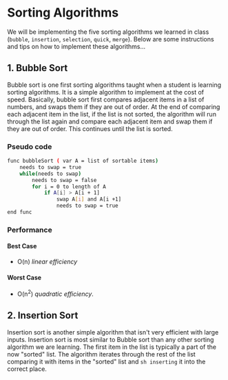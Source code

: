 # Sorting Algorithms

We will be implementing the five sorting algorithms we learned in class (`bubble`, `insertion`, `selection`, `quick`, `merge`).
Below are some instructions and tips on how to implement these algorithms...

## 1. Bubble Sort

Bubble sort is one first sorting algorithms taught when a student is learning sorting algorithms.  It is a simple algorithm to implement at the cost of speed.  Basically, bubble sort first compares adjacent items in a list of numbers, and swaps them if they are out of order.  At the end of comparing each adjacent item in the list, if the list is not sorted, the algorithm will run through the list again and compare each adjacent item and swap them if they are out of order.  This continues until the list is sorted.

### Pseudo code

```sh
func bubbleSort ( var A = list of sortable items)
    needs to swap = true
    while(needs to swap)
        needs to swap = false
        for i = 0 to length of A
            if A[i] > A[i + 1]
                swap A[i] and A[i +1]
                needs to swap = true
end func
```

### Performance

#### Best Case

- O(n) *linear efficiency*

#### Worst Case

 - O(n<sup>2</sup>) *quadratic efficiency*.


 ## 2. Insertion Sort

 Insertion sort is another simple algorithm that isn't very efficient with large inputs.  Insertion sort is most similar to Bubble sort than any other sorting algorithm we are learning.  The first item in the list is typically a part of the now "sorted" list.  The algorithm iterates through the rest of the list comparing it with items in the "sorted" list and `sh inserting` it into the correct place.